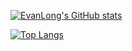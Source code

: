 [![EvanLong's GitHub stats](https://github-readme-stats.vercel.app/api?username=eevanlong?theme=Gradient)](https://github.com/anuraghazra/github-readme-stats)

[![Top Langs](https://github-readme-stats.vercel.app/api/top-langs/?username=eevanlong&layout=compact)](https://github.com/anuraghazra/github-readme-stats)

